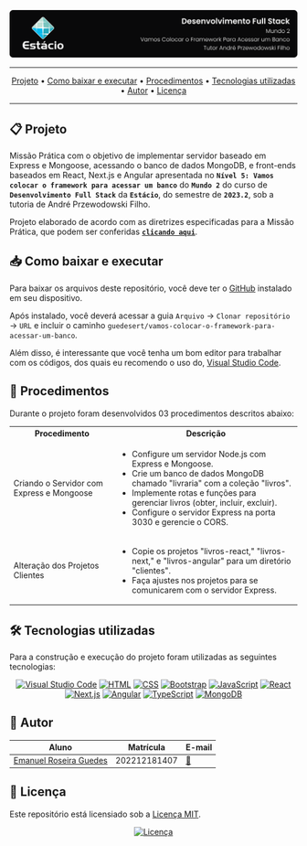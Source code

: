 ![Capa do projeto com logo da Estácio](./.github/capa.svg)

<div align="center">

---

[Projeto](#-projeto) • [Como baixar e executar](#-como-baixar-e-executar) • [Procedimentos](#-procedimentos) • [Tecnologias utilizadas](#-tecnologias-utilizadas) • [Autor](#-autor) • [Licença](#-licença)

---

</div>

## 📋 Projeto

Missão Prática com o objetivo de implementar servidor baseado em Express e Mongoose, acessando o banco de dados MongoDB, e front-ends baseados em React, Next.js e Angular apresentada no  **`Nível 5: Vamos colocar o framework para acessar um banco`** do  **`Mundo 2`** do curso de  **`Desenvolvimento Full Stack`** da **`Estácio`**, do semestre de  **`2023.2`**, sob a tutoria de André Przewodowski Filho.

Projeto elaborado de acordo com as diretrizes especificadas para a Missão Prática, que podem ser conferidas [**`clicando aqui`**](https://sway.office.com/s/W3QP981juMlvGPIv/embed).

## 📥 Como baixar e executar

Para baixar os arquivos deste repositório, você deve ter o [GitHub](https://github.com/) instalado em seu dispositivo.

Após instalado, você deverá acessar a guia `Arquivo` → `Clonar repositório` → `URL` e incluir o caminho `guedesert/vamos-colocar-o-framework-para-acessar-um-banco`.

Além disso, é interessante que você tenha um bom editor para trabalhar com os códigos, dos quais eu recomendo o uso do, [Visual Studio Code](https://code.visualstudio.com/).

## 🔗 Procedimentos

Durante o projeto foram desenvolvidos 03 procedimentos descritos abaixo:

<table>
  <tr>
    <th>Procedimento</th>
    <th>Descrição</th>
  </tr>
  <tr>
    <td>Criando o Servidor com Express e Mongoose</td>
    <td>
      <ul>
        <li>Configure um servidor Node.js com Express e Mongoose.</li>
        <li>Crie um banco de dados MongoDB chamado "livraria" com a coleção "livros".</li>
        <li>Implemente rotas e funções para gerenciar livros (obter, incluir, excluir).</li>
        <li>Configure o servidor Express na porta 3030 e gerencie o CORS.</li>
      </ul>
    </td>
  </tr>
  <tr>
    <td>Alteração dos Projetos Clientes</td>
    <td>
      <ul>
        <li>Copie os projetos "livros-react," "livros-next," e "livros-angular" para um diretório "clientes".</li>
        <li>Faça ajustes nos projetos para se comunicarem com o servidor Express.</li>
      </ul>
    </td>
  </tr>
</table>

## 🛠 Tecnologias utilizadas

Para a construção e execução do projeto foram utilizadas as seguintes tecnologias:

<div align="center">

[![Visual Studio Code](https://img.shields.io/badge/-VS%20Code-007ACC?style=for-the-badge&logo=visualstudiocode&logoColor=white)](https://code.visualstudio.com/) [![HTML](https://img.shields.io/badge/-HTML-E34F26?style=for-the-badge&logo=html5&logoColor=white)](https://html.spec.whatwg.org/multipage/) [![CSS](https://img.shields.io/badge/-CSS-1572B6?style=for-the-badge&logo=css3&logoColor=white)](https://www.w3.org/Style/CSS/) [![Bootstrap](https://img.shields.io/badge/-Bootstrap-7952B3?style=for-the-badge&logo=bootstrap&logoColor=white)](https://getbootstrap.com/docs/5.3/getting-started/introduction/) [![JavaScript](https://img.shields.io/badge/-JavaScript-F7DF1E?style=for-the-badge&logo=javascript&logoColor=black)](https://developer.mozilla.org/pt-BR/docs/Web/JavaScript) [![React](https://img.shields.io/badge/-React-61DAFB?style=for-the-badge&logo=react&logoColor=black)](https://react.dev/learn) [![Next.js](https://img.shields.io/badge/-Next.js-000000?style=for-the-badge&logo=nextdotjs&logoColor=white)](https://react.dev/learn) [![Angular](https://img.shields.io/badge/-Angular-DD0031?style=for-the-badge&logo=angular&logoColor=white)](https://angular.io/docs) [![TypeScript](https://img.shields.io/badge/-TypeScript-3178C6?style=for-the-badge&logo=typescript&logoColor=white)](https://www.typescriptlang.org/docs/) [![MongoDB](https://img.shields.io/badge/-MongoDB-47A248?style=for-the-badge&logo=mongodb&logoColor=white)](https://www.mongodb.com/pt-br)

</div>

## 👥 Autor

| Aluno                                                  | Matrícula    | E-mail                                      |
| ------------------------------------------------------ | ------------ | ------------------------------------------- |
| [Emanuel Roseira Guedes](https://github.com/guedesert) | 202212181407 | [📧](mailto:202212181407@alunos.estacio.br) |

## 📃 Licença

Este repositório está licensiado sob a [Licença MIT](./LICENSE).

<div align=center>

[![Licença](https://img.shields.io/github/license/guedesert/vamos-colocar-o-framework-para-acessar-um-banco?style=for-the-badge&color=blue&label=licença)](./LICENSE)

</div>
